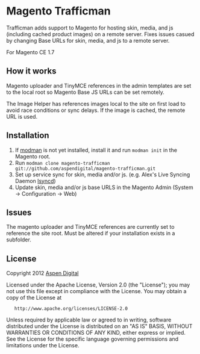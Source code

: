 # Magento Trafficman

Trafficman adds support to Magento for hosting skin, media, and js (including cached product images) on a remote server. Fixes issues casued by changing Base URLs for skin, media, and js to a remote server.

For Magento CE 1.7

## How it works

Magento uploader and TinyMCE references in the admin templates are set to the local root so Magento Base JS URLs can be set remotely.

The Image Helper has references images local to the site on first load to avoid race conditions or sync delays. If the image is cached, the remote URL is used.


## Installation

1. If [modman](https://github.com/colinmollenhour/modman) is not yet installed, install it and run `modman init` in the Magento root.
2. Run `modman clone magento-trafficman git://github.com/aspendigital/magento-trafficman.git`
3. Set up service sync for skin, media and/or js. (e.g. Alex's Live Syncing Daemon [lsyncd](https://github.com/axkibe/lsyncd))
4. Update skin, media and/or js base URLS in the Magento Admin (System -> Configuration -> Web) 


## Issues

The magento uploader and TinyMCE references are currently set to reference the site root. Must be altered if your installation exists in a subfolder.

## License

Copyright 2012 [Aspen Digital](http://www.aspendigital.com/)

   Licensed under the Apache License, Version 2.0 (the "License");
   you may not use this file except in compliance with the License.
   You may obtain a copy of the License at

       http://www.apache.org/licenses/LICENSE-2.0

   Unless required by applicable law or agreed to in writing, software
   distributed under the License is distributed on an "AS IS" BASIS,
   WITHOUT WARRANTIES OR CONDITIONS OF ANY KIND, either express or implied.
   See the License for the specific language governing permissions and
   limitations under the License.